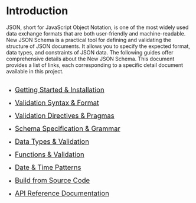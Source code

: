 # Introduction
JSON, short for JavaScript Object Notation, is one of the most widely used data exchange formats that are both user-friendly and machine-readable. New JSON Schema is a practical tool for defining and validating the structure of JSON documents. It allows you to specify the expected format, data types, and constraints of JSON data. The following guides offer comprehensive details about the New JSON Schema. This document provides a list of links, each corresponding to a specific detail document available in this project.
<br/>
<br/>

 * <font size="4">[Getting Started & Installation](/JsonSchema-DotNet/articles/quickstart.html)</font>

 * <font size="4">[Validation Syntax & Format](/JsonSchema-DotNet/articles/validation.html)</font>

 * <font size="4">[Validation Directives & Pragmas](/JsonSchema-DotNet/articles/directives.html)</font>

 * <font size="4">[Schema Specification & Grammar](/JsonSchema-DotNet/articles/specification.html)</font>

 * <font size="4">[Data Types & Validation](/JsonSchema-DotNet/articles/datatypes.html)</font>

 * <font size="4">[Functions & Validation](/JsonSchema-DotNet/articles/functions.html)</font>

 * <font size="4">[Date & Time Patterns](/JsonSchema-DotNet/articles/datetime.html)</font>

 * <font size="4">[Build from Source Code](/JsonSchema-DotNet/articles/sourcebuild.html)</font>

 * <font size="4">[API Reference Documentation](/JsonSchema-DotNet/api/index.html)</font>

<br/>
